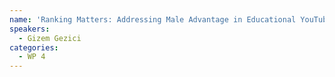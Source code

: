 ```yaml
---
name: 'Ranking Matters: Addressing Male Advantage in Educational YouTube Videos'
speakers:
  - Gizem Gezici
categories:
  - WP 4
---
```

